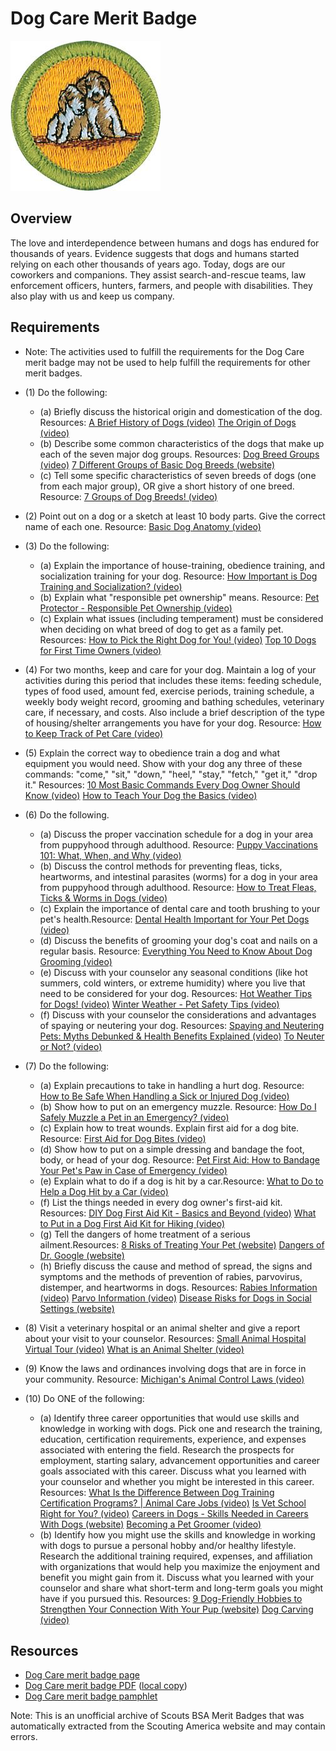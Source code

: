 

# Dog Care Merit Badge

![Dog Care Merit Badge](images/dog-care-merit-badge.jpg)

## Overview



The love and interdependence between humans and dogs has endured for thousands of years. Evidence suggests that dogs and humans started relying on each other thousands of years ago. Today, dogs are our coworkers and companions. They assist search-and-rescue teams, law enforcement officers, hunters, farmers, and people with disabilities. They also play with us and keep us company.

## Requirements

* Note: The activities used to fulfill the requirements for the Dog Care merit badge may not be used to help fulfill the requirements for other merit badges.
* (1) Do the following:
    * (a) Briefly discuss the historical origin and domestication of the dog. Resources: [A Brief History of Dogs (video)](https://www.youtube.com/watch?v=8_KWmzLObQ4) [The Origin of Dogs (video)](https://www.youtube.com/watch?v=4doKA0VpKgc)
    * (b) Describe some common characteristics of the dogs that make up each of the seven major dog groups. Resources: [Dog Breed Groups (video)](https://www.youtube.com/watch?v=CITzpWbTSE8) [7 Different Groups of Basic Dog Breeds (website)](https://petcontrolhq.com/en-us/pages/different-dog-breed-types?srsltid=AfmBOoriR8nmRFZgjdYVNRzqBBq5JrrEedlNFCFNmHuWf31yizOyEUx_)
    * (c) Tell some specific characteristics of seven breeds of dogs (one from each major group), OR give a short history of one breed. Resource: [7 Groups of Dog Breeds! (video)](https://www.youtube.com/watch?v=RqIpI3QhEFs)


* (2) Point out on a dog or a sketch at least 10 body parts. Give the correct name of each one. Resource:  [Basic Dog Anatomy (video)](https://youtu.be/ydzIvqvSKdk?si=uJiETon8SHdKagVg)
* (3) Do the following:
    * (a) Explain the importance of house-training, obedience training, and socialization training for your dog. Resource: [How Important is Dog Training and Socialization? (video)](https://www.youtube.com/watch?v=bwB7qNdifP4)
    * (b) Explain what "responsible pet ownership" means. Resource: [Pet Protector - Responsible Pet Ownership (video)](https://www.youtube.com/watch?v=R_0HgVBhwBM)
    * (c) Explain what issues (including temperament) must be considered when deciding on what breed of dog to get as a family pet. Resources: [How to Pick the Right Dog for You! (video)](https://www.youtube.com/watch?v=l0JWJDFmacs) [Top 10 Dogs for First Time Owners (video)](https://www.youtube.com/watch?v=_JRKX18rTbA)


* (4) For two months, keep and care for your dog. Maintain a log of your activities during this period that includes these items: feeding schedule, types of food used, amount fed, exercise periods, training schedule, a weekly body weight record, grooming and bathing schedules, veterinary care, if necessary, and costs. Also include a brief description of the type of housing/shelter arrangements you have for your dog. Resource:  [How to Keep Track of Pet Care (video)](https://youtu.be/rS4dprT0rg0?si=wZQbDaOU29oFYKDa)
* (5) Explain the correct way to obedience train a dog and what equipment you would need. Show with your dog any three of these commands: "come," "sit," "down," "heel," "stay," "fetch," "get it," "drop it."  Resources:  [10 Most Basic Commands Every Dog Owner Should Know (video)](https://www.youtube.com/watch?v=eHbcb2EQC88)  [How to Teach Your Dog the Basics (video)](https://www.youtube.com/watch?v=lUzcA9qa_P8)
* (6) Do the following.
    * (a) Discuss the proper vaccination schedule for a dog in your area from puppyhood through adulthood.  Resource: [Puppy Vaccinations 101: What, When, and Why (video)](https://www.youtube.com/watch?v=BnVVSciMymE)
    * (b) Discuss the control methods for preventing fleas, ticks, heartworms, and intestinal parasites (worms) for a dog in your area from puppyhood through adulthood. Resource: [How to Treat Fleas, Ticks & Worms in Dogs (video)](https://www.youtube.com/watch?v=NdykIsBmmao)
    * (c) Explain the importance of dental care and tooth brushing to your pet's health.Resource: [Dental Health Important for Your Pet Dogs (video)](https://www.youtube.com/watch?v=Qm92tNqrNAU)
    * (d) Discuss the benefits of grooming your dog's coat and nails on a regular basis.  Resource: [Everything You Need to Know About Dog Grooming (video)](https://www.youtube.com/watch?v=73abRtKHDfI)
    * (e) Discuss with your counselor any seasonal conditions (like hot summers, cold winters, or extreme humidity) where you live that need to be considered for your dog.  Resources: [Hot Weather Tips for Dogs! (video)](https://www.youtube.com/shorts/JsnPl3mvgG4) [Winter Weather - Pet Safety Tips (video)](https://www.youtube.com/watch?v=P7nVESKP_sA)
    * (f) Discuss with your counselor the considerations and advantages of spaying or neutering your dog. Resources: [Spaying and Neutering Pets: Myths Debunked & Health Benefits Explained (video)](https://www.youtube.com/watch?v=H9r9J3zlGZI) [To Neuter or Not? (video)](https://youtu.be/SaQRnYbco5M?si=8BgNtVlMOUSq_8Dd)


* (7) Do the following:
    * (a) Explain precautions to take in handling a hurt dog. Resource: [How to Be Safe When Handling a Sick or Injured Dog (video)](https://www.youtube.com/watch?v=7JP3IFdClU8)
    * (b) Show how to put on an emergency muzzle.  Resource: [How Do I Safely Muzzle a Pet in an Emergency? (video)](https://www.youtube.com/watch?v=E7_77X7hAqQ)
    * (c) Explain how to treat wounds. Explain first aid for a dog bite.  Resource: [First Aid for Dog Bites (video)](https://www.youtube.com/watch?v=J5AeWWQ3eN0)
    * (d) Show how to put on a simple dressing and bandage the foot, body, or head of your dog. Resource: [Pet First Aid: How to Bandage Your Pet's Paw in Case of Emergency (video)](https://www.youtube.com/watch?v=s7ZvhxUv8HU)
    * (e) Explain what to do if a dog is hit by a car.Resource: [What to Do to Help a Dog Hit by a Car (video)](https://www.youtube.com/watch?v=Zidt9dhMEZ4)
    * (f) List the things needed in every dog owner's first-aid kit. Resources: [DIY Dog First Aid Kit - Basics and Beyond (video)](https://www.youtube.com/watch?v=Cz_ogJQhWmo) [What to Put in a Dog First Aid Kit for Hiking (video)](https://www.youtube.com/watch?v=7sszmRkdOyM)
    * (g) Tell the dangers of home treatment of a serious ailment.Resources: [8 Risks of Treating Your Pet (website)](https://www.petmd.com/dog/care/8-risks-treating-your-pet-home) [Dangers of Dr. Google (website)](https://www.thedrakecenter.com/services/blog/diagnosing-and-treating-your-own-pet-dangers-dr-google)
    * (h) Briefly discuss the cause and method of spread, the signs and symptoms and the methods of prevention of rabies, parvovirus, distemper, and heartworms in dogs. Resources: [Rabies Information (video)](https://www.youtube.com/watch?v=_tMORbU5c3Y) [Parvo Information (video)](https://www.youtube.com/watch?v=7pBKnJQlwSQ) [Disease Risks for Dogs in Social Settings (website)](https://www.avma.org/resources-tools/pet-owners/petcare/disease-risks-dogs-social-settings)


* (8) Visit a veterinary hospital or an animal shelter and give a report about your visit to your counselor. Resources:  [Small Animal Hospital Virtual Tour (video)](https://www.youtube.com/watch?v=O_R3raXyB8s)  [What is an Animal Shelter (video)](https://www.youtube.com/watch?v=_CIC1OXl2u0)
* (9) Know the laws and ordinances involving dogs that are in force in your community. Resource:  [Michigan's Animal Control Laws (video)](https://www.youtube.com/watch?v=Hr7n_5GCiUk)
* (10) Do ONE of the following:
    * (a) Identify three career opportunities that would use skills and knowledge in working with dogs. Pick one and research the training, education, certification requirements, experience, and expenses associated with entering the field. Research the prospects for employment, starting salary, advancement opportunities and career goals associated with this career. Discuss what you learned with your counselor and whether you might be interested in this career. Resources: [What Is the Difference Between Dog Training Certification Programs? | Animal Care Jobs (video)](https://www.youtube.com/watch?v=aDYaE4d_H94) [Is Vet School Right for You? (video)](https://youtu.be/Nn3IE61JM00?si=lEr2OMOa_AuiW_FJ) [Careers in Dogs - Skills Needed in Careers With Dogs (website)](https://www.akc.org/public-education/resources/dog-related-career-skills/) [Becoming a Pet Groomer (video)](https://www.youtube.com/watch?v=86eSPiTckRA)
    * (b) Identify how you might use the skills and knowledge in working with dogs to pursue a personal hobby and/or healthy lifestyle. Research the additional training required, expenses, and affiliation with organizations that would help you maximize the enjoyment and benefit you might gain from it. Discuss what you learned with your counselor and share what short-term and long-term goals you might have if you pursued this. Resources: [9 Dog-Friendly Hobbies to Strengthen Your Connection With Your Pup (website)](https://thenatureofhome.com/dog-friendly-hobbies/) [Dog Carving (video)](https://www.youtube.com/shorts/bRJr3fVXGnU)




## Resources

- [Dog Care merit badge page](https://www.scouting.org/merit-badges/dog-care/)
- [Dog Care merit badge PDF](https://filestore.scouting.org/filestore/Merit_Badge_ReqandRes/Pamphlets/Dog%20Care.pdf) ([local copy](files/dog-care-merit-badge.pdf))
- [Dog Care merit badge pamphlet](https://www.scoutshop.org/bsa-dog-care-merit-badge-pamphlet-661048.html)

Note: This is an unofficial archive of Scouts BSA Merit Badges that was automatically extracted from the Scouting America website and may contain errors.